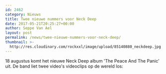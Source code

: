 ```yaml
---
id: 2462
category: Nieuws
title: Twee nieuwe nummers voor Neck Deep
date: 2017-05-21T20:25:27+00:00
author: Seppe Van Ael
layout: post
permalink: /news/twee-nieuwe-nummers-voor-neck-deep/
thumbnail: >-
  http://res.cloudinary.com/rockxxl/image/upload/85140880_neckdeep.jpg
---
```

18 augustus komt het nieuwe Neck Deep album 'The Peace And The Panic' uit. De band liet twee video's videoclips op de wereld los:
